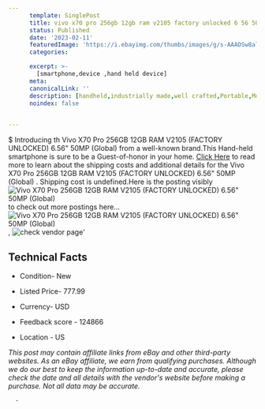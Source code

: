 ```yaml
---
      template: SinglePost
      title: vivo x70 pro 256gb 12gb ram v2105 factory unlocked 6 56 50mp global 
      status: Published
      date: '2023-02-11'
      featuredImage: 'https://i.ebayimg.com/thumbs/images/g/s-AAAOSw8ali4ycv/s-l225.jpg'
      categories: 

      excerpt: >-
        [smartphone,device ,hand held device]
      meta:
      canonicalLink: ''
      description: [handheld,industrially made,well crafted,Portable,Mobile,Compact,Convenient,Lightweight,Maneuverable,Man-portable,Miniature,Carriable,Hand-held,Light,Holdable,Transportable,Mobile device,Pocket-sized,On-the-go,Wireless,Cordless,Compact size,Convenient size, smartphone,device ,hand held device]
      noindex: false
      

---
```

$
      Introducing th Vivo X70 Pro 256GB 12GB RAM V2105 (FACTORY UNLOCKED) 6.56" 50MP (Global)  from a well-known brand.This Hand-held smartphone is sure to be a Guest-of-honor in your home. [Click Here](https://www.ebay.com/itm/204053596217?hash=item2f828ac839%3Ag%3As-AAAOSw8ali4ycv&mkevt=1&mkcid=1&mkrid=711-53200-19255-0&campid=%253CePNCampaignId%253E&customid=%253CreferenceId%253E&toolid=10049) to read more to learn about the shipping costs and additional details for the Vivo X70 Pro 256GB 12GB RAM V2105 (FACTORY UNLOCKED) 6.56" 50MP (Global) . Shipping cost is undefined.Here is the posting visibly ![Vivo X70 Pro 256GB 12GB RAM V2105 (FACTORY UNLOCKED) 6.56" 50MP (Global) ](https://i.ebayimg.com/thumbs/images/g/s-AAAOSw8ali4ycv/s-l225.jpg) to check out more postings here... ![Vivo X70 Pro 256GB 12GB RAM V2105 (FACTORY UNLOCKED) 6.56" 50MP (Global) ](https://i.ebayimg.com/images/g/s-AAAOSw8ali4ycv/s-l960.jpg), ![check vendor page]()'

      

 ## Technical Facts 



     
      

 - Condition- New 


      

 - Listed Price- 777.99 


      

 - Currency- USD 


      

 - Feedback score - 124866 


      

 - Location - US 


      
      

 *_This post may contain affiliate links from eBay and other third-party websites. As an eBay affiliate, we earn from qualifying purchases. Although we do our best to keep the information up-to-date and accurate, please check the date and all details with the vendor's website before making a purchase. Not all data may be accurate._*




      -
